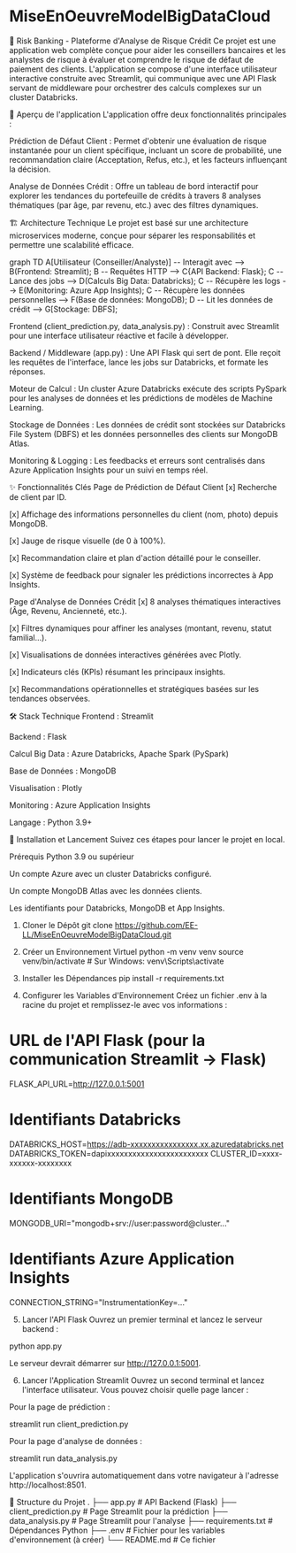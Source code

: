 # MiseEnOeuvreModelBigDataCloud

🏦 Risk Banking - Plateforme d'Analyse de Risque Crédit
Ce projet est une application web complète conçue pour aider les conseillers bancaires et les analystes de risque à évaluer et comprendre le risque de défaut de paiement des clients. L'application se compose d'une interface utilisateur interactive construite avec Streamlit, qui communique avec une API Flask servant de middleware pour orchestrer des calculs complexes sur un cluster Databricks.

🌟 Aperçu de l'application
L'application offre deux fonctionnalités principales :

Prédiction de Défaut Client : Permet d'obtenir une évaluation de risque instantanée pour un client spécifique, incluant un score de probabilité, une recommandation claire (Acceptation, Refus, etc.), et les facteurs influençant la décision.

Analyse de Données Crédit : Offre un tableau de bord interactif pour explorer les tendances du portefeuille de crédits à travers 8 analyses thématiques (par âge, par revenu, etc.) avec des filtres dynamiques.

🏗️ Architecture Technique
Le projet est basé sur une architecture microservices moderne, conçue pour séparer les responsabilités et permettre une scalabilité efficace.

graph TD
    A[Utilisateur (Conseiller/Analyste)] -- Interagit avec --> B(Frontend: Streamlit);
    B -- Requêtes HTTP --> C{API Backend: Flask};
    C -- Lance des jobs --> D(Calculs Big Data: Databricks);
    C -- Récupère les logs --> E(Monitoring: Azure App Insights);
    C -- Récupère les données personnelles --> F(Base de données: MongoDB);
    D -- Lit les données de crédit --> G[Stockage: DBFS];

Frontend (client_prediction.py, data_analysis.py) : Construit avec Streamlit pour une interface utilisateur réactive et facile à développer.

Backend / Middleware (app.py) : Une API Flask qui sert de pont. Elle reçoit les requêtes de l'interface, lance les jobs sur Databricks, et formate les réponses.

Moteur de Calcul : Un cluster Azure Databricks exécute des scripts PySpark pour les analyses de données et les prédictions de modèles de Machine Learning.

Stockage de Données : Les données de crédit sont stockées sur Databricks File System (DBFS) et les données personnelles des clients sur MongoDB Atlas.

Monitoring & Logging : Les feedbacks et erreurs sont centralisés dans Azure Application Insights pour un suivi en temps réel.

✨ Fonctionnalités Clés
Page de Prédiction de Défaut Client
[x] Recherche de client par ID.

[x] Affichage des informations personnelles du client (nom, photo) depuis MongoDB.

[x] Jauge de risque visuelle (de 0 à 100%).

[x] Recommandation claire et plan d'action détaillé pour le conseiller.

[x] Système de feedback pour signaler les prédictions incorrectes à App Insights.

Page d'Analyse de Données Crédit
[x] 8 analyses thématiques interactives (Âge, Revenu, Ancienneté, etc.).

[x] Filtres dynamiques pour affiner les analyses (montant, revenu, statut familial...).

[x] Visualisations de données interactives générées avec Plotly.

[x] Indicateurs clés (KPIs) résumant les principaux insights.

[x] Recommandations opérationnelles et stratégiques basées sur les tendances observées.

🛠️ Stack Technique
Frontend : Streamlit

Backend : Flask

Calcul Big Data : Azure Databricks, Apache Spark (PySpark)

Base de Données : MongoDB

Visualisation : Plotly

Monitoring : Azure Application Insights

Langage : Python 3.9+

🚀 Installation et Lancement
Suivez ces étapes pour lancer le projet en local.

Prérequis
Python 3.9 ou supérieur

Un compte Azure avec un cluster Databricks configuré.

Un compte MongoDB Atlas avec les données clients.

Les identifiants pour Databricks, MongoDB et App Insights.

1. Cloner le Dépôt
git clone https://github.com/EE-LL/MiseEnOeuvreModelBigDataCloud.git

2. Créer un Environnement Virtuel
python -m venv venv
source venv/bin/activate  # Sur Windows: venv\Scripts\activate

3. Installer les Dépendances
pip install -r requirements.txt

4. Configurer les Variables d'Environnement
Créez un fichier .env à la racine du projet et remplissez-le avec vos informations :

# URL de l'API Flask (pour la communication Streamlit -> Flask)
FLASK_API_URL=http://127.0.0.1:5001

# Identifiants Databricks
DATABRICKS_HOST=https://adb-xxxxxxxxxxxxxxxx.xx.azuredatabricks.net
DATABRICKS_TOKEN=dapixxxxxxxxxxxxxxxxxxxxxxxx
CLUSTER_ID=xxxx-xxxxxx-xxxxxxxx

# Identifiants MongoDB
MONGODB_URI="mongodb+srv://user:password@cluster..."

# Identifiants Azure Application Insights
CONNECTION_STRING="InstrumentationKey=..."

5. Lancer l'API Flask
Ouvrez un premier terminal et lancez le serveur backend :

python app.py

Le serveur devrait démarrer sur http://127.0.0.1:5001.

6. Lancer l'Application Streamlit
Ouvrez un second terminal et lancez l'interface utilisateur. Vous pouvez choisir quelle page lancer :

Pour la page de prédiction :

streamlit run client_prediction.py

Pour la page d'analyse de données :

streamlit run data_analysis.py

L'application s'ouvrira automatiquement dans votre navigateur à l'adresse http://localhost:8501.

📖 Structure du Projet
.
├── app.py                  # API Backend (Flask)
├── client_prediction.py    # Page Streamlit pour la prédiction
├── data_analysis.py        # Page Streamlit pour l'analyse
├── requirements.txt        # Dépendances Python
├── .env                    # Fichier pour les variables d'environnement (à créer)
└── README.md               # Ce fichier
